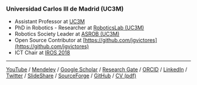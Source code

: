 ### Universidad Carlos III de Madrid (UC3M)

- Assistant Professor at [UC3M](http://www.uc3m.es)
- PhD in Robotics - Researcher at [RoboticsLab (UC3M)](http://roboticslab.uc3m.es/roboticslab/people/jg-victores)
- Robotics Society Leader at [ASROB (UC3M)](http://asrob-uc3m.github.io/)
- Open Source Contributor at [https://github.com/jgvictores](https://github.com/jgvictores)
- ICT Chair at [IROS 2018](https://www.iros2018.org/organizing-committee)

---

[YouTube](http://www.youtube.com/user/jgvictores) / [Mendeley](http://www.mendeley.com/profiles/juan-g-victores) / [Google Scholar](http://scholar.google.com/citations?user=qawKnNkAAAAJ) / [Research Gate](http://www.researchgate.net/profile/Juan_Victores) / [ORCID](http://orcid.org/0000-0002-3080-3467) / [LinkedIn](https://es.linkedin.com/in/jgvictores) / [Twitter](https://twitter.com/jgvictores) / [SlideShare](http://www.slideshare.net/JuanGVictores) / [SourceForge](http://sourceforge.net/u/jgvictores/profile) / [GitHub](https://github.com/jgvictores) / [CV (pdf)](cv/JuanGVictoresCV.pdf)
